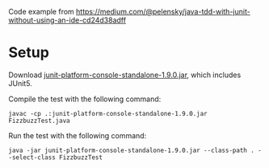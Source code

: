 Code example from https://medium.com/@pelensky/java-tdd-with-junit-without-using-an-ide-cd24d38adff

# Setup
Download [junit-platform-console-standalone-1.9.0.jar](https://repo1.maven.org/maven2/org/junit/platform/junit-platform-console-standalone/1.9.0/junit-platform-console-standalone-1.9.0.jar), which includes JUnit5.

Compile the test with the following command:
```
javac -cp .:junit-platform-console-standalone-1.9.0.jar FizzbuzzTest.java
```

Run the test with the following command:
```
java -jar junit-platform-console-standalone-1.9.0.jar --class-path . --select-class FizzbuzzTest
```
